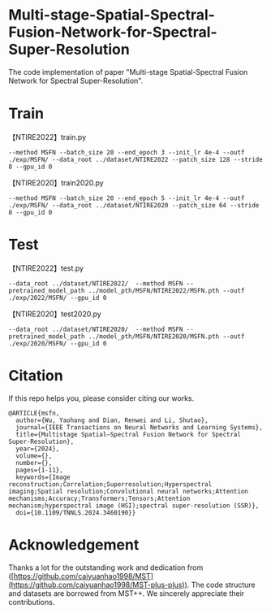# Multi-stage-Spatial-Spectral-Fusion-Network-for-Spectral-Super-Resolution
The code implementation of paper "Multi-stage Spatial-Spectral Fusion Network for Spectral Super-Resolution".  

# Train 

【NTIRE2022】train.py

```
--method MSFN --batch_size 20 --end_epoch 3 --init_lr 4e-4 --outf ./exp/MSFN/ --data_root ../dataset/NTIRE2022 --patch_size 128 --stride 8 --gpu_id 0
```

【NTIRE2020】train2020.py

```
--method MSFN --batch_size 20 --end_epoch 5 --init_lr 4e-4 --outf ./exp/MSFN/ --data_root ../dataset/NTIRE2020 --patch_size 64 --stride 8 --gpu_id 0
```

# Test

【NTIRE2022】test.py

```
--data_root ../dataset/NTIRE2022/  --method MSFN --pretrained_model_path ../model_pth/MSFN/NTIRE2022/MSFN.pth --outf ./exp/2022/MSFN/ --gpu_id 0
```

【NTIRE2020】test2020.py

```
--data_root ../dataset/NTIRE2020/  --method MSFN --pretrained_model_path ../model_pth/MSFN/NTIRE2020/MSFN.pth --outf ./exp/2020/MSFN/ --gpu_id 0
```

# Citation
If this repo helps you, please consider citing our works.
```
@ARTICLE{msfn,
  author={Wu, Yaohang and Dian, Renwei and Li, Shutao},
  journal={IEEE Transactions on Neural Networks and Learning Systems}, 
  title={Multistage Spatial–Spectral Fusion Network for Spectral Super-Resolution}, 
  year={2024},
  volume={},
  number={},
  pages={1-11},
  keywords={Image reconstruction;Correlation;Superresolution;Hyperspectral imaging;Spatial resolution;Convolutional neural networks;Attention mechanisms;Accuracy;Transformers;Tensors;Attention mechanism;hyperspectral image (HSI);spectral super-resolution (SSR)},
  doi={10.1109/TNNLS.2024.3460190}}
```

# Acknowledgement
Thanks a lot for the outstanding work and dedication from ([https://github.com/caiyuanhao1998/MST](https://github.com/caiyuanhao1998/MST-plus-plus)). The code structure and datasets are borrowed from MST++. We sincerely appreciate their contributions.
